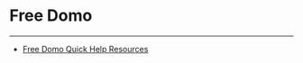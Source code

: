 


Free Domo
=========
***
* [Free Domo Quick Help Resources](../../raw_kb/article/free_domo_quick_help_resources/index.html)
